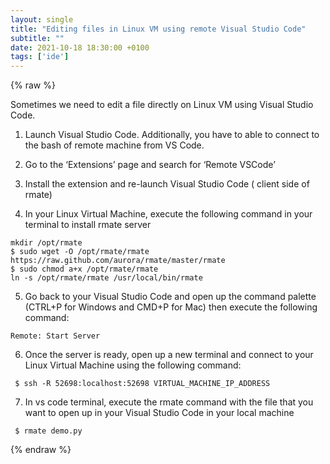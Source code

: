 ```yaml
---
layout: single
title: "Editing files in Linux VM using remote Visual Studio Code"
subtitle: ""
date: 2021-10-18 18:30:00 +0100
tags: ['ide']
---
```


{% raw %}

Sometimes we need to edit a file directly on Linux VM using Visual Studio Code.

1. Launch Visual Studio Code. Additionally, you have to able to connect to the bash of remote machine from VS Code. 

2. Go to the ‘Extensions’ page and search for ‘Remote VSCode’

3. Install the extension and re-launch Visual Studio Code ( client side of rmate)

4. In your Linux Virtual Machine, execute the following command in your terminal to install rmate server

````
mkdir /opt/rmate
$ sudo wget -O /opt/rmate/rmate https://raw.github.com/aurora/rmate/master/rmate
$ sudo chmod a+x /opt/rmate/rmate
ln -s /opt/rmate/rmate /usr/local/bin/rmate 
````

5. Go back to your Visual Studio Code and open up the command palette (CTRL+P for Windows and CMD+P for Mac) then execute the following command:
````
Remote: Start Server 
````

6. Once the server is ready, open up a new terminal and connect to your Linux Virtual Machine using the following command:
````
 $ ssh -R 52698:localhost:52698 VIRTUAL_MACHINE_IP_ADDRESS 
````

7. In vs code terminal, execute the rmate command with the file that you want to open up in your Visual Studio Code in your local machine
````
 $ rmate demo.py 
````

{% endraw %}